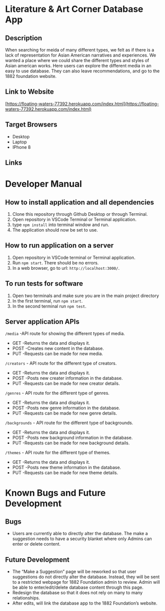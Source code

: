 # Literature & Art Corner Database App

## Description
When searching for meida of many different types, we felt as if there is a lack of representation for Asian American narratives and experiences. We wanted a place where we could share the different types and styles of Asian american works. Here users can explore the different media in an easy to use database. They can also leave recommendations, and go to the 1882 foundation website. 

## Link to Website
[https://floating-waters-77392.herokuapp.com/index.html](https://floating-waters-77392.herokuapp.com/index.html)

## Target Browsers
- Desktop
- Laptop
- IPhone 8

## Links

# Developer Manual
## How to install application and all dependencies
1. Clone this repository through Github Desktop or through Terminal.
2. Open repository in VSCode Terminal or Terminal application.
3. type `npm install` into terminal window and run.
4. The application should now be set to use.

## How to run application on a server
1. Open repository in VSCode terminal or Terminal application.
2. Run `npm start`. There should be no errors.
3. In a web browser, go to url: `http://localhost:3000/`.

## To run tests for software
1. Open two terminals and make sure you are in the main project directory
2. In the first terminal, run `npm start`.
3. In the second terminal run `npm test`.

## Server application APIs
`/media` -API route for showing the different types of media. 
- GET -Returns the data and displays it.
- POST -Creates new content in the database.
- PUT -Requests can be made for new media.

`/creators` - API route for the different type of creators. 
- GET -Returns the data and displays it.
- POST -Posts new creater information in the database.
- PUT -Requests can be made for new creator details.

`/genres` - API route for the different type of genres.
- GET -Returns the data and displays it.
- POST -Posts new genre information in the database.
- PUT -Requests can be made for new genre details.

`/backgrounds` - API route for the different type of backgrounds.
- GET -Returns the data and displays it.
- POST -Posts new background information in the database.
- PUT -Requests can be made for new background details.

`/themes` - API route for the different type of themes.
- GET -Returns the data and displays it.
- POST -Posts new theme information in the database.
- PUT -Requests can be made for new theme details.
# Known Bugs and Future Development
## Bugs
- Users are currently able to directly alter the database. The make a suggestion needs to have a security blanket where only Admins can enter or delete content. 
## Future Development
- The “Make a Suggestion” page will be reworked so that user suggestions do not directly alter the database. Instead, they will be sent to a restricted webpage for 1882 Foundation admin to review. Admin will be able to enter/edit/delete database content through this page.
- Redesign the database so that it does not rely on many to many relationships. 
- After edits, will link the database app to the 1882 Foundation’s website.
